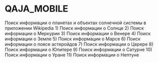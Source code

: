 # QAJA_MOBILE
Поиск информации о планетах и объектах солнечной системы в приложении Wikipedia 1)  Поиск информации о Солнце 2)  Поиск информации о Меркурии 3)  Поиск информации о Венере 4)  Поиск информации о Земле 5)  Поиск информации о Марсе 6)  Поиск информации о поясе астеройдов 7)  Поиск информации о Церере 8)  Поиск информации о Юпитере 9)  Поиск информации о Сатурне 10) Поиск информации о Уране 11) Поиск информации о Нептуне
